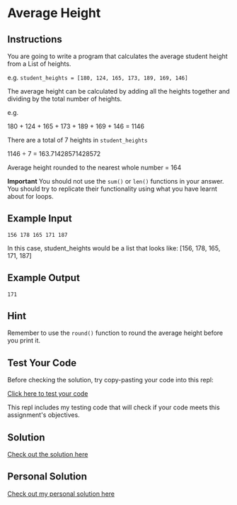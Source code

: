 # Average Height

## Instructions

You are going to write a program that calculates the average student height from a List of heights.

e.g. `student_heights = [180, 124, 165, 173, 189, 169, 146]`

The average height can be calculated by adding all the heights together and dividing by the total number of heights.

e.g.

180 + 124 + 165 + 173 + 189 + 169 + 146 = 1146

There are a total of 7 heights in `student_heights`

1146 ÷ 7 = 163.71428571428572

Average height rounded to the nearest whole number = 164

**Important** You should not use the `sum()` or `len()` functions in your answer. You should try to replicate their functionality using what you have learnt about for loops.

## Example Input

```
156 178 165 171 187
```

In this case, student_heights would be a list that looks like: [156, 178, 165, 171, 187]

## Example Output

```
171
```

## Hint

Remember to use the `round()` function to round the average height before you print it.

## Test Your Code

Before checking the solution, try copy-pasting your code into this repl:

[Click here to test your code](https://repl.it/@appbrewery/day-5-1-test-your-code)

This repl includes my testing code that will check if your code meets this assignment's objectives.

## Solution

[Check out the solution here](https://repl.it/@appbrewery/day-5-1-solution)

## Personal Solution

[Check out my personal solution here](./00_average-height.py)

